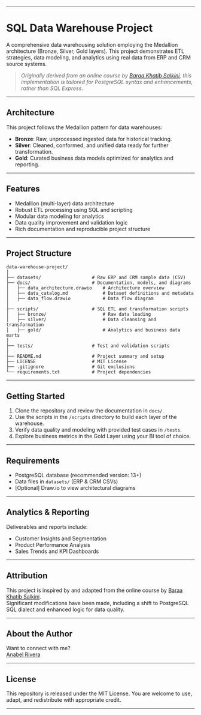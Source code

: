 

***

# SQL Data Warehouse Project

A comprehensive data warehousing solution employing the Medallion architecture (Bronze, Silver, Gold layers). This project demonstrates ETL strategies, data modeling, and analytics using real data from ERP and CRM source systems.

> _Originally derived from an online course by [Baraa Khatib Salkini](https://www.linkedin.com/in/baraa-khatib-salkini/), this implementation is tailored for PostgreSQL syntax and enhancements, rather than SQL Express._

***

## Architecture

This project follows the Medallion pattern for data warehouses:

- **Bronze**: Raw, unprocessed ingested data for historical tracking.
- **Silver**: Cleaned, conformed, and unified data ready for further transformation.
- **Gold**: Curated business data models optimized for analytics and reporting.

***

## Features

- Medallion (multi-layer) data architecture
- Robust ETL processing using SQL and scripting
- Modular data modeling for analytics
- Data quality improvement and validation logic
- Rich documentation and reproducible project structure

***

## Project Structure

```
data-warehouse-project/
│
├── datasets/                   # Raw ERP and CRM sample data (CSV)
├── docs/                       # Documentation, models, and diagrams
│   ├── data_architecture.drawio    # Architecture overview
│   ├── data_catalog.md             # Dataset definitions and metadata
│   ├── data_flow.drawio            # Data flow diagram
│
├── scripts/                    # SQL ETL and transformation scripts
│   ├── bronze/                     # Raw data loading
│   ├── silver/                     # Data cleansing and transformation
│   ├── gold/                       # Analytics and business data marts
│
├── tests/                      # Test and validation scripts
│
├── README.md                   # Project summary and setup
├── LICENSE                     # MIT License
├── .gitignore                  # Git exclusions
└── requirements.txt            # Project dependencies
```

***

## Getting Started

1. Clone the repository and review the documentation in `docs/`.
2. Use the scripts in the `/scripts` directory to build each layer of the warehouse.
3. Verify data quality and modeling with provided test cases in `/tests`.
4. Explore business metrics in the Gold Layer using your BI tool of choice.

***

## Requirements

- PostgreSQL database (recommended version: 13+)
- Data files in `datasets/` (ERP & CRM CSVs)
- [Optional] Draw.io to view architectural diagrams

***

## Analytics & Reporting

Deliverables and reports include:

- Customer Insights and Segmentation
- Product Performance Analysis
- Sales Trends and KPI Dashboards

***

## Attribution

This project is inspired by and adapted from the online course by [Baraa Khatib Salkini](https://www.linkedin.com/in/baraa-khatib-salkini/).  
Significant modifications have been made, including a shift to PostgreSQL SQL dialect and enhanced logic for data quality.

***

## About the Author

Want to connect with me?  
[Anabel Rivera](https://www.linkedin.com/in/anabel-rivera-v/)

***

## License

This repository is released under the MIT License. You are welcome to use, adapt, and redistribute with appropriate credit.

***

